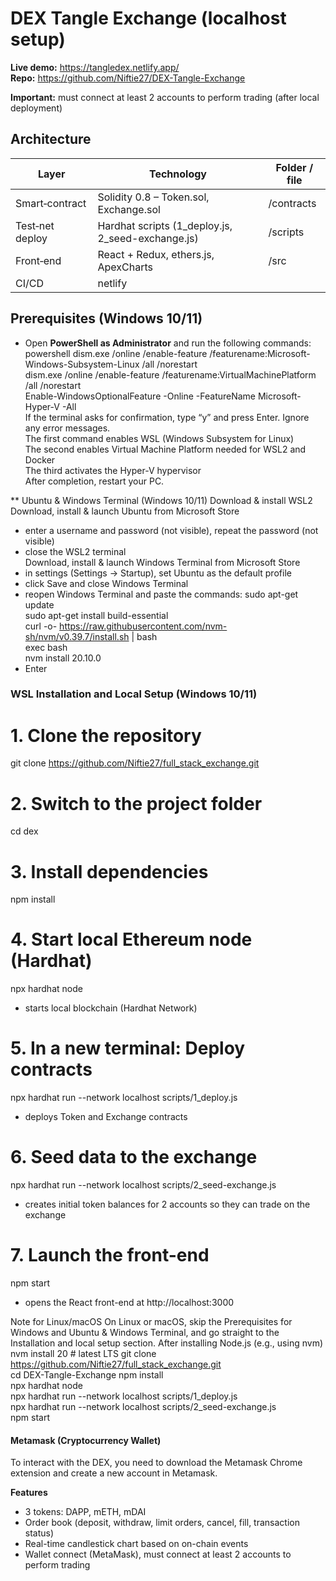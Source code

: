 # DEX Tangle Exchange (localhost setup)

**Live demo:** https://tangledex.netlify.app/   
**Repo:** https://github.com/Niftie27/DEX-Tangle-Exchange    

**Important:** must connect at least 2 accounts to perform trading (after local deployment)

## Architecture
| Layer | Technology | Folder / file |
|--------|-------------|-----------------|
| Smart‑contract | Solidity 0.8 – Token.sol, Exchange.sol | /contracts |
| Test‑net deploy | Hardhat scripts (1_deploy.js, 2_seed-exchange.js) | /scripts |
| Front‑end | React + Redux, ethers.js, ApexCharts | /src |
| CI/CD | netlify |

## Prerequisites (Windows 10/11)
* Open **PowerShell as Administrator** and run the following commands:
powershell
dism.exe /online /enable-feature /featurename:Microsoft-Windows-Subsystem-Linux /all /norestart  
dism.exe /online /enable-feature /featurename:VirtualMachinePlatform /all /norestart  
Enable-WindowsOptionalFeature -Online -FeatureName Microsoft-Hyper-V -All  
If the terminal asks for confirmation, type “y” and press Enter. Ignore any error messages.  
The first command enables WSL (Windows Subsystem for Linux)  
The second enables Virtual Machine Platform needed for WSL2 and Docker  
The third activates the Hyper-V hypervisor  
After completion, restart your PC.


** Ubuntu & Windows Terminal (Windows 10/11)
Download & install WSL2  
Download, install & launch Ubuntu from Microsoft Store  
 - enter a username and password (not visible), repeat the password (not visible)  
 - close the WSL2 terminal  
Download, install & launch Windows Terminal from Microsoft Store  
 - in settings (Settings → Startup), set Ubuntu as the default profile  
 - click Save and close Windows Terminal  
 - reopen Windows Terminal and paste the commands:
sudo apt-get update  
sudo apt-get install build-essential  
curl -o- https://raw.githubusercontent.com/nvm-sh/nvm/v0.39.7/install.sh | bash  
exec bash  
nvm install 20.10.0  
 - Enter


### WSL Installation and Local Setup (Windows 10/11)
# 1. Clone the repository
git clone https://github.com/Niftie27/full_stack_exchange.git  
# 2. Switch to the project folder
cd dex
# 3. Install dependencies
npm install  
# 4. Start local Ethereum node (Hardhat)
npx hardhat node
 - starts local blockchain (Hardhat Network)  
# 5. In a new terminal: Deploy contracts
npx hardhat run --network localhost scripts/1_deploy.js  
 - deploys Token and Exchange contracts
# 6. Seed data to the exchange
npx hardhat run --network localhost scripts/2_seed-exchange.js
 - creates initial token balances for 2 accounts so they can trade on the exchange
# 7. Launch the front-end
npm start
 - opens the React front-end at http://localhost:3000

Note for Linux/macOS
On Linux or macOS, skip the Prerequisites for Windows and Ubuntu & Windows Terminal,
and go straight to the Installation and local setup section.
After installing Node.js (e.g., using nvm)
nvm install 20  # latest LTS
git clone https://github.com/Niftie27/full_stack_exchange.git  
cd DEX-Tangle-Exchange
npm install  
npx hardhat node  
npx hardhat run --network localhost scripts/1_deploy.js  
npx hardhat run --network localhost scripts/2_seed-exchange.js  
npm start

#### Metamask (Cryptocurrency Wallet)
To interact with the DEX, you need to download the Metamask Chrome extension and create a new account in Metamask.

**Features**
* 3 tokens: DAPP, mETH, mDAI
* Order book (deposit, withdraw, limit orders, cancel, fill, transaction status)
* Real-time candlestick chart based on on-chain events
* Wallet connect (MetaMask), must connect at least 2 accounts to perform trading
